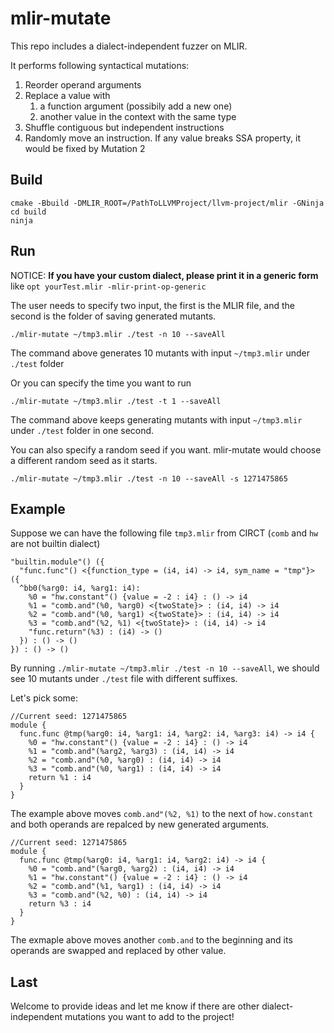 # mlir-mutate

This repo includes a dialect-independent fuzzer on MLIR. 

It performs following syntactical mutations:

1. Reorder operand arguments
2. Replace a value with
    1. a function argument (possibily add a new one)
    2. another value in the context with the same type
  3. Shuffle contiguous but independent instructions
  4. Randomly move an instruction. If any value breaks SSA property, it would be fixed by Mutation 2


## Build
```
cmake -Bbuild -DMLIR_ROOT=/PathToLLVMProject/llvm-project/mlir -GNinja
cd build
ninja
```

## Run

NOTICE: **If you have your custom dialect, please print it in a generic form** like `opt yourTest.mlir -mlir-print-op-generic`

The user needs to specify two input, the first is the MLIR file, and the second is the folder of saving generated mutants.
```
./mlir-mutate ~/tmp3.mlir ./test -n 10 --saveAll
```
The command above generates 10 mutants with input `~/tmp3.mlir` under `./test` folder

Or you can specify the time you want to run 

```
./mlir-mutate ~/tmp3.mlir ./test -t 1 --saveAll
```
The command above keeps generating mutants with input `~/tmp3.mlir` under `./test` folder in one second.

You can also specify a random seed if you want. mlir-mutate would choose a different random seed as it starts. 
```
./mlir-mutate ~/tmp3.mlir ./test -n 10 --saveAll -s 1271475865
```

## Example

Suppose we can have the following file `tmp3.mlir` from CIRCT (`comb` and `hw` are not builtin dialect)
```
"builtin.module"() ({
  "func.func"() <{function_type = (i4, i4) -> i4, sym_name = "tmp"}> ({
  ^bb0(%arg0: i4, %arg1: i4):
    %0 = "hw.constant"() {value = -2 : i4} : () -> i4
    %1 = "comb.and"(%0, %arg0) <{twoState}> : (i4, i4) -> i4
    %2 = "comb.and"(%0, %arg1) <{twoState}> : (i4, i4) -> i4
    %3 = "comb.and"(%2, %1) <{twoState}> : (i4, i4) -> i4
    "func.return"(%3) : (i4) -> ()
  }) : () -> ()
}) : () -> ()
```

By running `./mlir-mutate ~/tmp3.mlir ./test -n 10 --saveAll`, we should see 10 mutants under `./test` file with different suffixes. 

Let's pick some:

```
//Current seed: 1271475865
module {
  func.func @tmp(%arg0: i4, %arg1: i4, %arg2: i4, %arg3: i4) -> i4 {
    %0 = "hw.constant"() {value = -2 : i4} : () -> i4
    %1 = "comb.and"(%arg2, %arg3) : (i4, i4) -> i4
    %2 = "comb.and"(%0, %arg0) : (i4, i4) -> i4
    %3 = "comb.and"(%0, %arg1) : (i4, i4) -> i4
    return %1 : i4
  }
}
```

The example above moves `comb.and"(%2, %1)` to the next of `how.constant` and both operands are repalced by new generated arguments.

```
//Current seed: 1271475865
module {
  func.func @tmp(%arg0: i4, %arg1: i4, %arg2: i4) -> i4 {
    %0 = "comb.and"(%arg0, %arg2) : (i4, i4) -> i4
    %1 = "hw.constant"() {value = -2 : i4} : () -> i4
    %2 = "comb.and"(%1, %arg1) : (i4, i4) -> i4
    %3 = "comb.and"(%2, %0) : (i4, i4) -> i4
    return %3 : i4
  }
}
```

The exmaple above moves another `comb.and` to the beginning and its operands are swapped and replaced by other value. 

## Last

Welcome to provide ideas and let me know if there are other dialect-independent mutations you want to add to the project!
